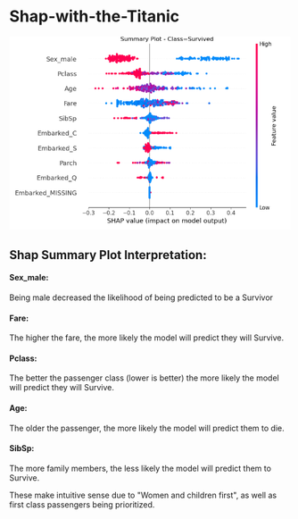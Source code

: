# Shap-with-the-Titanic

![Shap-with-the-Titanic](summary_plot_titanic.png)

## Shap Summary Plot Interpretation:

#### Sex_male:

Being male decreased the likelihood of being predicted to be a Survivor

#### Fare:

The higher the fare, the more likely the model will predict they will Survive.

#### Pclass:

The better the passenger class (lower is better) the more likely the model will predict they will Survive.

#### Age:

The older the passenger, the more likely the model will predict them to die.

#### SibSp:

The more family members, the less likely the model will predict them to Survive.


These make intuitive sense due to "Women and children first", as well as first class passengers being prioritized.
